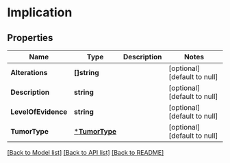 # Implication

## Properties
Name | Type | Description | Notes
------------ | ------------- | ------------- | -------------
**Alterations** | **[]string** |  | [optional] [default to null]
**Description** | **string** |  | [optional] [default to null]
**LevelOfEvidence** | **string** |  | [optional] [default to null]
**TumorType** | [***TumorType**](TumorType.md) |  | [optional] [default to null]

[[Back to Model list]](../README.md#documentation-for-models) [[Back to API list]](../README.md#documentation-for-api-endpoints) [[Back to README]](../README.md)


